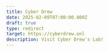 ```yaml
---
title: Cyber Drew
date: 2025-02-09T07:00:00.000Z
draft: true
type: redirect
target: https://cyberdrew.onl
description: Visit Cyber Drew's Lab!
---
```

